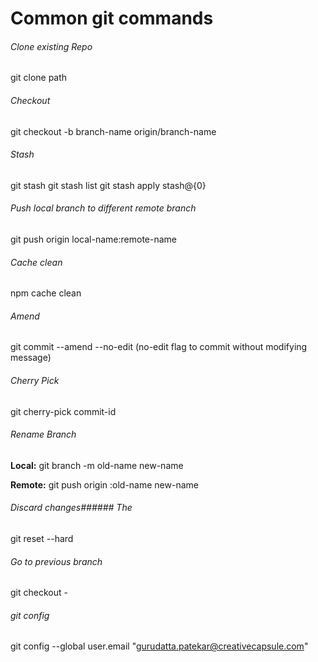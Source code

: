 # Common git commands


###### Clone existing Repo
git clone path



###### Checkout
git checkout -b branch-name origin/branch-name



###### Stash
git stash
git stash list
git stash apply stash@{0}



###### Push local branch to different remote branch
git push origin local-name:remote-name



###### Cache clean
npm cache clean



###### Amend
git commit --amend --no-edit (no-edit flag to commit without modifying message)



###### Cherry Pick
git cherry-pick commit-id



###### Rename Branch
**Local:**
git branch -m old-name new-name

**Remote:**
git push origin :old-name new-name



###### Discard changes###### The
git reset --hard

###### Go to previous branch 
git checkout -



###### git config 
 git config --global user.email "gurudatta.patekar@creativecapsule.com"
